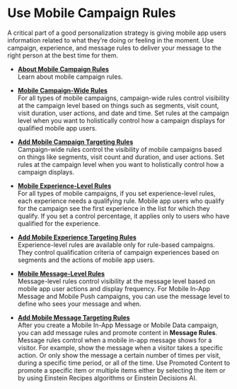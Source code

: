 

# Use Mobile Campaign Rules

A critical part of a good personalization strategy is giving mobile app users
information related to what they’re doing or feeling in the moment. Use
campaign, experience, and message rules to deliver your message to the right
person at the best time for them.

  * **[About Mobile Campaign Rules](https://help.salesforce.com/s/articleView?id=sf.mc_pers_mobile_campaign_rules_about.htm&language=en_US&type=5)**  
Learn about mobile campaign rules.

  * **[Mobile Campaign-Wide Rules](https://help.salesforce.com/s/articleView?id=sf.mc_pers_mobile_campaign_global_rules.htm&language=en_US&type=5)**  
For all types of mobile campaigns, campaign-wide rules control visibility at
the campaign level based on things such as segments, visit count, visit
duration, user actions, and date and time. Set rules at the campaign level
when you want to holistically control how a campaign displays for qualified
mobile app users.

  * **[Add Mobile Campaign Targeting Rules](https://help.salesforce.com/s/articleView?id=sf.mc_pers_mobile_campaign_targeting_rules.htm&language=en_US&type=5)**  
Campaign-wide rules control the visibility of mobile campaigns based on things
like segments, visit count and duration, and user actions. Set rules at the
campaign level when you want to holistically control how a campaign displays.

  * **[Mobile Experience-Level Rules](https://help.salesforce.com/s/articleView?id=sf.mc_pers_mobile_campaign_experience_level_rules.htm&language=en_US&type=5)**  
For all types of mobile campaigns, if you set experience-level rules, each
experience needs a qualifying rule. Mobile app users who qualify for the
campaign see the first experience in the list for which they qualify. If you
set a control percentage, it applies only to users who have qualified for the
experience.

  * **[Add Mobile Experience Targeting Rules](https://help.salesforce.com/s/articleView?id=sf.mc_pers_mobile_campaign_experience_targeting_rules.htm&language=en_US&type=5)**  
Experience-level rules are available only for rule-based campaigns. They
control qualification criteria of campaign experiences based on segments and
the actions of mobile app users.

  * **[Mobile Message-Level Rules](https://help.salesforce.com/s/articleView?id=sf.mc_pers_mobile_campaign_message_level_rules.htm&language=en_US&type=5)**  
Message-level rules control visibility at the message level based on mobile
app user actions and display frequency. For Mobile In-App Message and Mobile
Push campaigns, you can use the message level to define who sees your message
and when.

  * **[Add Mobile Message Targeting Rules](https://help.salesforce.com/s/articleView?id=sf.mc_pers_mobile_campaign_message_targeting_rules.htm&language=en_US&type=5)**  
After you create a Mobile In-App Message or Mobile Data campaign, you can add
message rules and promote content in **Message Rules**. Message rules control
when a mobile in-app message shows for a visitor. For example, show the
message when a visitor takes a specific action. Or only show the message a
certain number of times per visit, during a specific time period, or all of
the time. Use Promoted Content to promote a specific item or multiple items
either by selecting the item or by using Einstein Recipes algorithms or
Einstein Decisions AI.

